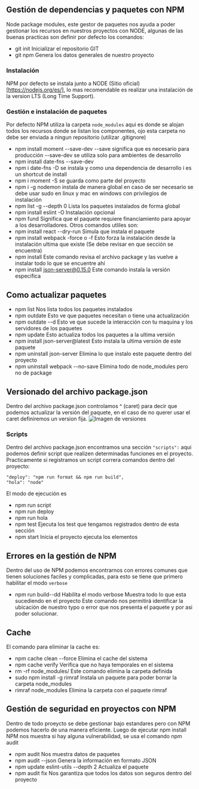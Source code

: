 ## Gestión de dependencias y paquetes con NPM
Node package modules, este gestor de paquetes nos ayuda a poder gestionar los recursos en nuestros proyectos con NODE, algunas de las buenas practicas son definir por defecto los comandos:
- git init Inicializar el repositorio GIT
- git npm Genera los datos generales de nuestro proyecto

### Instalación
NPM por defecto se instala junto a NODE (Sitio oficial)[https://nodejs.org/es/], lo mas recomendable es realizar una instalación de la version LTS (Long Time Support).

### Gestión e instalación de paquetes
Por defecto NPM utiliza la carpeta ```node_modules``` aqui es donde se alojan todos los recursos donde se listan los componentes, ojo esta carpeta no debe ser enviada a ningun repositorio (utilizar .gitignore)
- npm install moment --save-dev  --save significa que es necesario para producción --save-dev se utiliza solo para ambientes de desarrollo
- npm install date-fns --save-dev
- npm i date-fns -D se instala y como una dependencia de desarrollo i es un shortcut de install
- npm i moment -S se guarda como parte del proyecto
- npm i -g nodemon instala de manera global en caso de ser necesario se debe usar sudo en linux y mac en windows con privilegios de instalación
- npm list -g --depth 0 Lista los paquetes instalados de forma global
- npm install eslint -O Instalación opcional
- npm fund Significa que el paquete requiere financiamiento para apoyar a los desarrolladores.
Otros comandos utliles son:
- npm install react --dry-run Simula que instala el paquete
- npm install webpack -force o -f Esto forza la instalación desde la instalación ultima que existe (Se debe revisar en que sección se encuentra)
- npm install Este comando revisa el archivo package y las vuelve a instalar todo lo que se encuentre ahí
- npm install json-server@0.15.0 Este comando instala la versión especifica

## Como actualizar paquetes
- npm list Nos lista todos los paquetes instalados
- npm outdate Esto ve que paquetes necesitan o tiene una actualización
- npm outdate --d Esto ve que sucede la interacción con tu maquina y los servidores de los paquetes
- npm update Esto actualiza todos los paquetes a la ultima versión
- npm install json-server@latest Esto instala la ultima versión de este paquete
- npm uninstall json-server Elimina lo que instalo este paquete dentro del proyecto
- npm uninstall webpack --no-save Elimina todo de node_modules pero no de package
## Versionado del archivo package.json
Dentro del archivo package.json controlamos ^ (caret) para decir que podemos actualizar la versión del paquete, en el caso de no querer usar el caret definiremos un version fija.
![Imagen de versiones](https://static.platzi.com/media/user_upload/wheelbarrel-no-tilde-caret-white-bg-w1000-72ca1a72-4c7f-4abe-8482-425c01a72f89.jpg)
### Scripts
Dentro del archivo package.json encontramos una sección ```"scripts":``` aqui podemos definir script que realizen determinadas funciones en el proyecto.
Practicamente si registramos un script correra comandos dentro del proyecto:
```
"deploy": "npm run format && npm run build",
"hola": "node"
```
El modo de ejecución es
- npm run script
- npm run deploy
- npm run hola
- npm test Ejecuta los test que tengamos registrados dentro de esta sección
- npm start Inicia el proyecto ejecuta los elementos

## Errores en la gestión de NPM
Dentro del uso de NPM podemos encontrarnos con errores comunes que tienen soluciones faciles y complicadas, para esto se tiene que primero habilitar el modo ```verbose```
- npm run build--dd Habilita el modo verbose Muestra todo lo que esta sucediendo en el proyecto
Este comando nos permitirá identificar la ubicación de nuestro typo o error que nos presenta el paquete y por asi poder solucionar.

## Cache
El comando para eliminar la cache es:
- npm cache clean --force Elimina el cache del sistema
- npm cache verify Verifica que no haya temporales en el sistema
- rm -rf node_modules/ Este comando elimina la carpeta definida
- sudo npm install -g rimraf Instala un paquete para poder borrar la carpeta node_modules
- rimraf node_modules Elimina la carpeta con el paquete rimraf

## Gestión de seguridad en proyectos con NPM
Dentro de todo proeycto se debe gestionar bajo estandares pero con NPM podemos hacerlo de una manera eficiente.
Luego de ejecutar npm install NPM nos muestra si hay alguna vulnerabilidad, se usa el comando npm audit
- npm audit Nos muestra datos de paquetes
- npm audit --json Genera la información en formato JSON
- npm update eslint-utils --depth 2 Actualiza el paquete
- npm audit fix Nos garantiza que todos los datos son seguros dentro del proyecto




